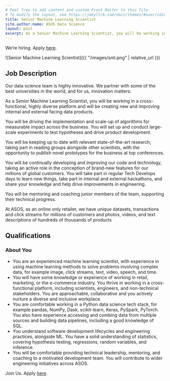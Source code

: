 ```yaml
---
# Feel free to add content and custom Front Matter to this file.
# To modify the layout, see https://jekyllrb.com/docs/themes/#overriding-theme-defaults
title: Senior Machine Learning Scientist
site.author.name: ASOS Data Science
layout: post
excerpt: As a Senior Machine Learning Scientist, you will be working in a cross-functional, highly diverse platform and will be creating new and improving internal and external facing data products.
---
```


We’re hiring. Apply [here](https://jobs.smartrecruiters.com/ASOS/743999821713273-senior-machine-learning-scientist).

![Senior Machine Learning Scientist]({{ "/images/sml.png" | relative_url }})

## Job Description

Our data science team is highly innovative. We partner with some of the best universities in the world, and for us, innovation matters.

As a Senior Machine Learning Scientist, you will be working in a cross-functional, highly diverse platform and will be creating new and improving internal and external facing data products.

You will be driving the implementation and scale-up of algorithms for measurable impact across the business. You will set up and conduct large-scale experiments to test hypotheses and drive product development.

You will be keeping up to date with relevant state-of-the-art research, taking part in reading groups alongside other scientists, with the opportunity to publish novel prototypes for the business at top conferences.

You will be continually developing and improving our code and technology, taking an active role in the conception of brand-new features for our millions of global customers. You will take part in regular Tech Develops days to learn new things, take part in internal and external hackathons, and share your knowledge and help drive improvements in engineering.

You will be mentoring and coaching junior members of the team, supporting their technical progress.

At ASOS, as an online only retailer, we have unique datasets, transactions and click streams for millions of customers and photos, videos, and text descriptions of hundreds of thousands of products

## Qualifications
### About You

* You are an experienced machine learning scientist, with experience in using machine learning methods to solve problems involving complex data, for example image, click streams, text, video, speech, and time.
* You will have some knowledge or experience of working in retail, marketing, or the e-commerce industry. You thrive in working in a cross-functional platform, including scientists, engineers, and non-technical stakeholders. You are approachable, collaborative and you actively nurture a diverse and inclusive workplace.
* You are comfortable working in a Python data science tech stack, for example pandas, NumPy, Dask, scikit-learn, Keras, PySpark, PyTorch. You also have experience accessing and combing data from multiple sources and building data pipelines, including a good knowledge of SQL.
* You understand software development lifecycles and engineering practices, alongside ML. You have a solid understanding of statistics, covering hypothesis testing, regressions, random variables, and inference.
* You will be comfortable providing technical leadership, mentoring, and coaching to a motivated development team. You will contribute to wider engineering initiatives across ASOS.

Join Us. Apply [here](https://jobs.smartrecruiters.com/ASOS/743999821713273-senior-machine-learning-scientist).